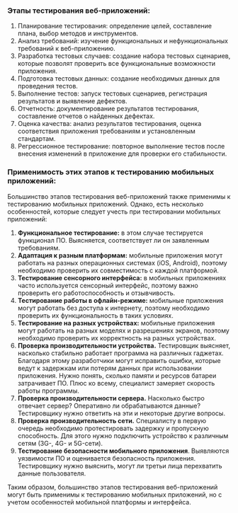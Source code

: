 ### Этапы тестирования веб-приложений: 

1. Планирование тестирования: определение целей, составление плана, выбор методов и инструментов.
2. Анализ требований: изучение функциональных и нефункциональных требований к веб-приложению.
3. Разработка тестовых случаев: создание набора тестовых сценариев, которые позволят проверить все функциональные возможности приложения.
4. Подготовка тестовых данных: создание необходимых данных для проведения тестов.
5. Выполнение тестов: запуск тестовых сценариев, регистрация результатов и выявление дефектов.
6. Отчетность: документирование результатов тестирования, составление отчетов о найденных дефектах.
7. Оценка качества: анализ результатов тестирования, оценка соответствия приложения требованиям и установленным стандартам.
8. Регрессионное тестирование: повторное выполнение тестов после внесения изменений в приложение для проверки его стабильности.

### Применимость этих этапов к тестированию мобильных приложений:

Большинство этапов тестирования веб-приложений также применимы к тестированию мобильных приложений. Однако, есть несколько особенностей, которые следует учесть при тестировании мобильных приложений:

1. **Функциональное тестирование:** в этом случае тестируется функционал ПО. Выясняется, соответствует ли он заявленным требованиям.
2. **Адаптация к разным платформам:** мобильные приложения могут работать на разных операционных системах (iOS, Android), поэтому необходимо проверить их совместимость с каждой платформой.
3. **Тестирование сенсорного интерфейса:** в мобильных приложениях часто используется сенсорный интерфейс, поэтому важно проверить его работоспособность и отзывчивость.
4. **Тестирование работы в офлайн-режиме:** мобильные приложения могут работать без доступа к интернету, поэтому необходимо проверить их функциональность в таких условиях.
5. **Тестирование на разных устройствах:** мобильные приложения могут работать на разных моделях и разрешениях экранов, поэтому необходимо проверить их корректность на разных устройствах.
6. **Проверка производительности устройства.** Тестировщик выясняет, насколько стабильно работает программа на различных гаджетах. Благодаря этому разработчики могут исправить ошибки, которые ведут к задержкам или потерям данных при использовании приложения. Нужно понять, сколько памяти и ресурсов батареи затрачивает ПО. Плюс ко всему, специалист замеряет скорость работы программы.
7. **Проверка производительности сервера.** Насколько быстро отвечает сервер? Оперативно ли обрабатываются данные? Тестировщику нужно ответить на эти и некоторые другие вопросы.
8. **Проверка производительность сети.** Специалисту в первую очередь необходимо протестировать задержку и пропускную способность. Для этого нужно подключить устройство к различным сетям (3G-, 4G- и 5G-сети).
9. **Тестирование безопасности мобильного приложения**.
Выявляются уязвимости ПО и оценивается безопасность приложения. Тестировщику нужно выяснить, могут ли третьи лица перехватить данные пользователя.

Таким образом, большинство этапов тестирования веб-приложений могут быть применимы к тестированию мобильных приложений, но с учетом особенностей мобильной платформы и интерфейса.